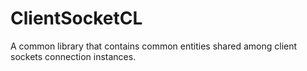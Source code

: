 # ClientSocketCL

A common library that contains common entities shared among client sockets connection instances.
